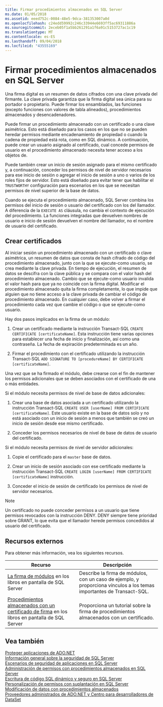 ```yaml
---
title: Firmar procedimientos almacenados en SQL Server
ms.date: 01/05/2018
ms.assetid: eeed752c-0084-48e5-9dca-381353007a0d
ms.openlocfilehash: c24edd59992c246c33944e6693ff5ac69311886a
ms.sourcegitcommit: 2eceb05f1a5bb261291a1f6a91c5153727ac1c19
ms.translationtype: MT
ms.contentlocale: es-ES
ms.lasthandoff: 09/04/2018
ms.locfileid: "43555169"
---
```

# <a name="signing-stored-procedures-in-sql-server"></a>Firmar procedimientos almacenados en SQL Server
 Una firma digital es un resumen de datos cifrados con una clave privada del firmante. La clave privada garantiza que la firma digital sea única para su portador o propietario. Puede firmar los ensamblados, las funciones (excepto funciones con valores de tabla alineados), procedimientos almacenados y desencadenadores.  
  
 Puede firmar un procedimiento almacenado con un certificado o una clave asimétrica. Esto está diseñado para los casos en los que no se pueden heredar permisos mediante encadenamiento de propiedad o cuando la cadena de propiedad está rota, como en SQL dinámico. A continuación, puede crear un usuario asignado al certificado, cual concede permisos de usuario en el procedimiento almacenado necesita tener acceso a los objetos de.  

 Puede también crear un inicio de sesión asignado para el mismo certificado y, a continuación, conceder los permisos de nivel de servidor necesarios para ese inicio de sesión o agregar el inicio de sesión a uno o varios de los roles fijos de servidor. Esto está diseñado para evitar tener que habilitar el `TRUSTWORTHY` configuración para escenarios en los que se necesitan permisos de nivel superior de la base de datos.  
  
 Cuando se ejecuta el procedimiento almacenado, SQL Server combina los permisos del inicio de sesión o usuario del certificado con los del llamador. A diferencia de la `EXECUTE AS` cláusula, no cambia el contexto de ejecución del procedimiento. La funciones integradas que devuelven nombres de usuario e inicio de sesión devuelven el nombre del llamador, no el nombre de usuario del certificado.  
  
## <a name="creating-certificates"></a>Crear certificados  
 Al iniciar sesión un procedimiento almacenado con un certificado o clave asimétrica, un resumen de datos que consta de hash cifrado de código del procedimiento almacenado, junto con la que se ejecute-como usuario, se crea mediante la clave privada. En tiempo de ejecución, el resumen de datos se descifra con la clave pública y se compara con el valor hash del procedimiento almacenado. Cambio que se ejecute-como usuario invalida el valor hash para que ya no coincide con la firma digital. Modificar el procedimiento almacenado quita la firma completamente, lo que impide que alguien que no tiene acceso a la clave privada de cambiar el código de procedimiento almacenado. En cualquier caso, debe volver a firmar el procedimiento cada vez que cambie el código o que se ejecute-como usuario.  
  
 Hay dos pasos implicados en la firma de un módulo:  
  
1.  Crear un certificado mediante la instrucción Transact-SQL `CREATE CERTIFICATE [certificateName]`. Esta instrucción tiene varias opciones para establecer una fecha de inicio y finalización, así como una contraseña. La fecha de expiración predeterminada es un año.  
  
1.  Firmar el procedimiento con el certificado utilizando la instrucción Transact-SQL `ADD SIGNATURE TO [procedureName] BY CERTIFICATE [certificateName]`.  

Una vez que se ha firmado el módulo, debe crearse con el fin de mantener los permisos adicionales que se deben asociados con el certificado de una o más entidades.  

Si el módulo necesita permisos de nivel de base de datos adicionales:  
  
1.  Crear una base de datos asociada a un certificado utilizando la instrucción Transact-SQL `CREATE USER [userName] FROM CERTIFICATE [certificateName]`. Este usuario existe en la base de datos solo y no está asociado con un inicio de sesión a menos que también se creó un inicio de sesión desde ese mismo certificado.  
  
1.  Conceder los permisos necesarios de nivel de base de datos de usuario del certificado.  
  
Si el módulo necesita permisos de nivel de servidor adicionales:  
  
1.  Copie el certificado para el `master` base de datos.  
 
1.  Crear un inicio de sesión asociado con ese certificado mediante la instrucción Transact-SQL `CREATE LOGIN [userName] FROM CERTIFICATE [certificateName]` instrucción.  
  
1.  Conceder el inicio de sesión de certificado los permisos de nivel de servidor necesarios.  
  
> [!NOTE]  
>  Un certificado no puede conceder permisos a un usuario que tiene permisos revocados con la instrucción DENY. DENY siempre tiene prioridad sobre GRANT, lo que evita que el llamador herede permisos concedidos al usuario del certificado.  
  
## <a name="external-resources"></a>Recursos externos  
 Para obtener más información, vea los siguientes recursos.  
  
|Recurso|Descripción|  
|--------------|-----------------|  
|[La firma de módulos](https://go.microsoft.com/fwlink/?LinkId=98590) en los libros en pantalla de SQL Server|Describe la firma de módulos, con un caso de ejemplo, y proporciona vínculos a los temas importantes de Transact-SQL.|  
|[Procedimientos almacenados con un certificado de firma](/sql/relational-databases/tutorial-signing-stored-procedures-with-a-certificate) en los libros en pantalla de SQL Server|Proporciona un tutorial sobre la firma de procedimientos almacenados con un certificado.|  
  
## <a name="see-also"></a>Vea también  
 [Proteger aplicaciones de ADO.NET](../../../../../docs/framework/data/adonet/securing-ado-net-applications.md)  
 [Información general sobre la seguridad de SQL Server](../../../../../docs/framework/data/adonet/sql/overview-of-sql-server-security.md)  
 [Escenarios de seguridad de aplicaciones en SQL Server](../../../../../docs/framework/data/adonet/sql/application-security-scenarios-in-sql-server.md)  
 [Administración de permisos con procedimientos almacenados en SQL Server](../../../../../docs/framework/data/adonet/sql/managing-permissions-with-stored-procedures-in-sql-server.md)  
 [Escritura de código SQL dinámico y seguro en SQL Server](../../../../../docs/framework/data/adonet/sql/writing-secure-dynamic-sql-in-sql-server.md)  
 [Personalización de permisos con suplantación en SQL Server](../../../../../docs/framework/data/adonet/sql/customizing-permissions-with-impersonation-in-sql-server.md)  
 [Modificación de datos con procedimientos almacenados](../../../../../docs/framework/data/adonet/modifying-data-with-stored-procedures.md)  
 [Proveedores administrados de ADO.NET y Centro para desarrolladores de DataSet](https://go.microsoft.com/fwlink/?LinkId=217917)
